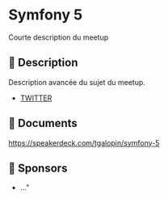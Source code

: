 # Symfony 5

Courte description du meetup

## 📜 Description

Description avancée du sujet du meetup.

- [TWITTER](https://twitter.com/speaker_username)

## 📂 Documents

https://speakerdeck.com/tgalopin/symfony-5

## 💖 Sponsors

- ..."
